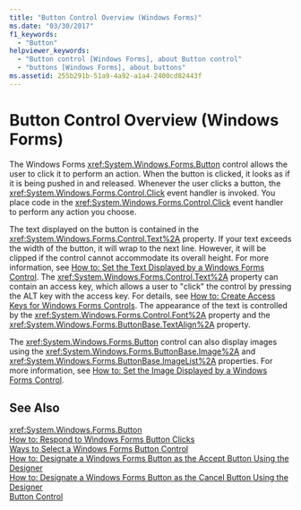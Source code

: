 ```yaml
---
title: "Button Control Overview (Windows Forms)"
ms.date: "03/30/2017"
f1_keywords: 
  - "Button"
helpviewer_keywords: 
  - "Button control [Windows Forms], about Button control"
  - "buttons [Windows Forms], about buttons"
ms.assetid: 255b291b-51a9-4a92-a1a4-2400cd82443f
---
```

# Button Control Overview (Windows Forms)
The Windows Forms <xref:System.Windows.Forms.Button> control allows the user to click it to perform an action. When the button is clicked, it looks as if it is being pushed in and released. Whenever the user clicks a button, the <xref:System.Windows.Forms.Control.Click> event handler is invoked. You place code in the <xref:System.Windows.Forms.Control.Click> event handler to perform any action you choose.  
  
 The text displayed on the button is contained in the <xref:System.Windows.Forms.Control.Text%2A> property. If your text exceeds the width of the button, it will wrap to the next line. However, it will be clipped if the control cannot accommodate its overall height. For more information, see [How to: Set the Text Displayed by a Windows Forms Control](../../../../docs/framework/winforms/controls/how-to-set-the-text-displayed-by-a-windows-forms-control.md). The <xref:System.Windows.Forms.Control.Text%2A> property can contain an access key, which allows a user to "click" the control by pressing the ALT key with the access key. For details, see [How to: Create Access Keys for Windows Forms Controls](../../../../docs/framework/winforms/controls/how-to-create-access-keys-for-windows-forms-controls.md). The appearance of the text is controlled by the <xref:System.Windows.Forms.Control.Font%2A> property and the <xref:System.Windows.Forms.ButtonBase.TextAlign%2A> property.  
  
 The <xref:System.Windows.Forms.Button> control can also display images using the <xref:System.Windows.Forms.ButtonBase.Image%2A> and <xref:System.Windows.Forms.ButtonBase.ImageList%2A> properties. For more information, see [How to: Set the Image Displayed by a Windows Forms Control](../../../../docs/framework/winforms/controls/how-to-set-the-image-displayed-by-a-windows-forms-control.md).  
  
## See Also  
 <xref:System.Windows.Forms.Button>  
 [How to: Respond to Windows Forms Button Clicks](../../../../docs/framework/winforms/controls/how-to-respond-to-windows-forms-button-clicks.md)  
 [Ways to Select a Windows Forms Button Control](../../../../docs/framework/winforms/controls/ways-to-select-a-windows-forms-button-control.md)  
 [How to: Designate a Windows Forms Button as the Accept Button Using the Designer](../../../../docs/framework/winforms/controls/designate-a-wf-button-as-the-accept-button-using-the-designer.md)  
 [How to: Designate a Windows Forms Button as the Cancel Button Using the Designer](../../../../docs/framework/winforms/controls/designate-a-wf-button-as-the-cancel-button-using-the-designer.md)  
 [Button Control](../../../../docs/framework/winforms/controls/button-control-windows-forms.md)
